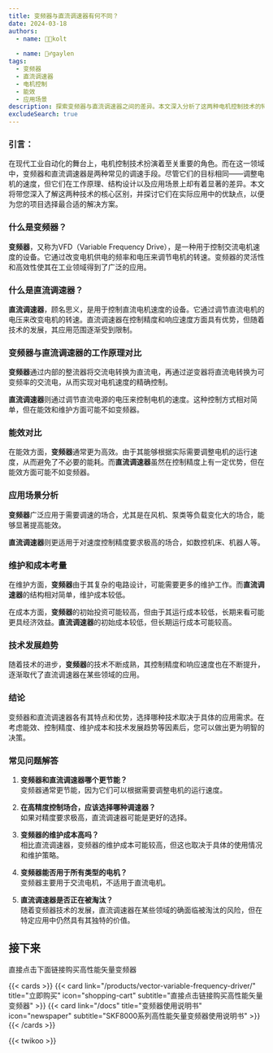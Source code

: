 ```yaml
---
title: 变频器与直流调速器有何不同？
date: 2024-03-18
authors:
  - name: 🧑‍💼kolt
   
  - name: 🏌️‍♂️gaylen
tags:
  - 变频器
  - 直流调速器
  - 电机控制
  - 能效
  - 应用场景
description: 探索变频器与直流调速器之间的差异。本文深入分析了这两种电机控制技术的特点、优势和适用场景，帮助您在电机调速方案选择上游刃有余。
excludeSearch: true
---
```


### 引言：
在现代工业自动化的舞台上，电机控制技术扮演着至关重要的角色。而在这一领域中，变频器和直流调速器是两种常见的调速手段。尽管它们的目标相同——调整电机的速度，但它们在工作原理、结构设计以及应用场景上却有着显著的差异。本文将带您深入了解这两种技术的核心区别，并探讨它们在实际应用中的优缺点，以便为您的项目选择最合适的解决方案。

### 什么是变频器？
**变频器**，又称为VFD（Variable Frequency Drive），是一种用于控制交流电机速度的设备。它通过改变电机供电的频率和电压来调节电机的转速。变频器的灵活性和高效性使其在工业领域得到了广泛的应用。

### 什么是直流调速器？
**直流调速器**，顾名思义，是用于控制直流电机速度的设备。它通过调节直流电机的电压来改变电机的转速。直流调速器在控制精度和响应速度方面具有优势，但随着技术的发展，其应用范围逐渐受到限制。

### 变频器与直流调速器的工作原理对比
**变频器**通过内部的整流器将交流电转换为直流电，再通过逆变器将直流电转换为可变频率的交流电，从而实现对电机速度的精确控制。

**直流调速器**则通过调节直流电源的电压来控制电机的速度。这种控制方式相对简单，但在能效和维护方面可能不如变频器。

### 能效对比
在能效方面，**变频器**通常更为高效。由于其能够根据实际需要调整电机的运行速度，从而避免了不必要的能耗。而**直流调速器**虽然在控制精度上有一定优势，但在能效方面可能不如变频器。

### 应用场景分析
**变频器**广泛应用于需要调速的场合，尤其是在风机、泵类等负载变化大的场合，能够显著提高能效。

**直流调速器**则更适用于对速度控制精度要求极高的场合，如数控机床、机器人等。

### 维护和成本考量
在维护方面，**变频器**由于其复杂的电路设计，可能需要更多的维护工作。而**直流调速器**的结构相对简单，维护成本较低。

在成本方面，**变频器**的初始投资可能较高，但由于其运行成本较低，长期来看可能更具经济效益。**直流调速器**的初始成本较低，但长期运行成本可能较高。

### 技术发展趋势
随着技术的进步，**变频器**的技术不断成熟，其控制精度和响应速度也在不断提升，逐渐取代了直流调速器在某些领域的应用。

### 结论
变频器和直流调速器各有其特点和优势，选择哪种技术取决于具体的应用需求。在考虑能效、控制精度、维护成本和技术发展趋势等因素后，您可以做出更为明智的决策。

### 常见问题解答
1. **变频器和直流调速器哪个更节能？**  
   变频器通常更节能，因为它们可以根据需要调整电机的运行速度。

2. **在高精度控制场合，应该选择哪种调速器？**  
   如果对精度要求极高，直流调速器可能是更好的选择。

3. **变频器的维护成本高吗？**  
   相比直流调速器，变频器的维护成本可能较高，但这也取决于具体的使用情况和维护策略。

4. **变频器能否用于所有类型的电机？**  
   变频器主要用于交流电机，不适用于直流电机。

5. **直流调速器是否正在被淘汰？**  
   随着变频器技术的发展，直流调速器在某些领域的确面临被淘汰的风险，但在特定应用中仍然具有其独特的价值。
## 接下来

直接点击下面链接购买高性能矢量变频器

{{< cards >}}
  {{< card link="/products/vector-variable-frequency-driver/" title="立即购买" icon="shopping-cart" subtitle="直接点击链接购买高性能矢量变频器" >}}
  {{< card link="/docs" title="变频器使用说明书" icon="newspaper" subtitle="SKF8000系列高性能矢量变频器使用说明书" >}}
{{< /cards >}}	


{{< twikoo >}}  
